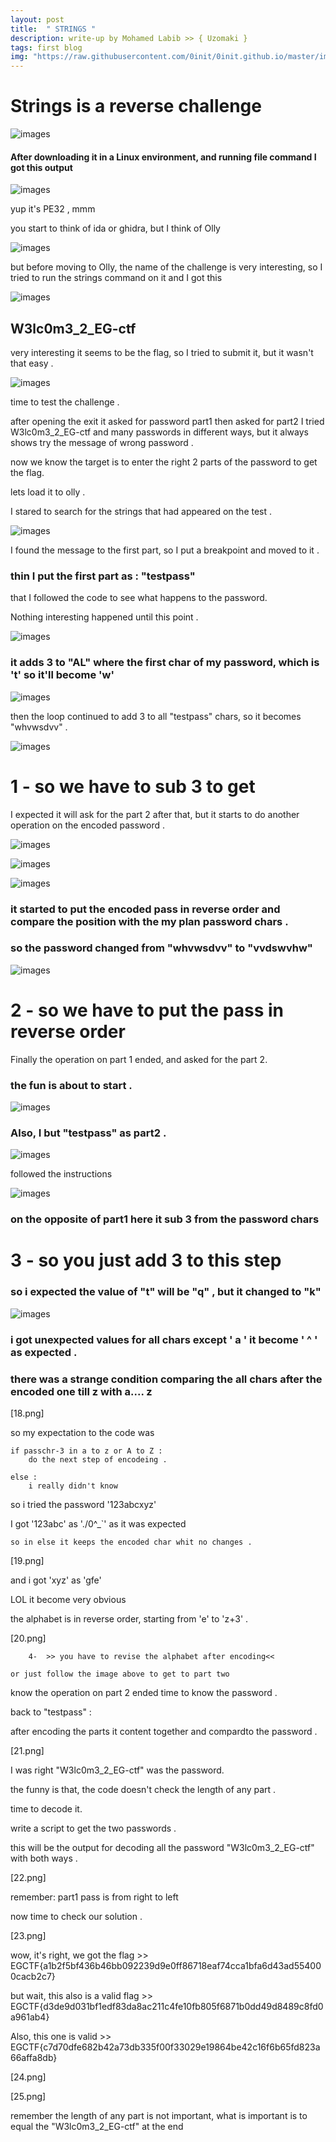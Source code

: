 ```yaml
---
layout: post
title:  " STRINGS "
description: write-up by Mohamed Labib >> { Uzomaki }
tags: first blog
img: "https://raw.githubusercontent.com/0init/0init.github.io/master/images/egycert.png"
---
```


# Strings is a reverse challenge 

![images](https://raw.githubusercontent.com/0init/0init.github.io/master/images/strings/1.png)

#### After downloading it in a Linux environment, and running file command I got this output

![images](https://raw.githubusercontent.com/0init/0init.github.io/master/images/strings/2.png)

yup it's PE32 , mmm

you start to think of ida or ghidra, but I think of Olly

![images](https://raw.githubusercontent.com/0init/0init.github.io/master/images/strings/3.png)

but before moving to Olly, the name of the challenge is very interesting, so I tried to run the strings command on it and I got this

![images](https://raw.githubusercontent.com/0init/0init.github.io/master/images/strings/4.png)

## W3lc0m3_2_EG-ctf

very interesting it seems to be the flag, so I tried to submit it, but it wasn't that easy . 

![images](https://raw.githubusercontent.com/0init/0init.github.io/master/images/strings/5.png)

time to test the challenge . 

after opening the exit it asked for password part1 then asked for part2 I tried W3lc0m3_2_EG-ctf and many passwords in different ways, but it always shows try the message of wrong password . 

now we know the target is to enter the right 2 parts of the password to get the flag.

lets load it to olly . 


I stared to search for the strings that had appeared on the test . 

![images](https://raw.githubusercontent.com/0init/0init.github.io/master/images/strings/4.png)

I found the message to the first part, so I put a breakpoint and moved to it .

### thin I put the first part as : "testpass" 

that I followed the code to see what happens to the password.

Nothing interesting happened until this point .

![images](https://raw.githubusercontent.com/0init/0init.github.io/master/images/strings/7.png)

### it adds 3 to "AL" where the first char of my password, which is 't' so it'll become 'w' 


![images](https://raw.githubusercontent.com/0init/0init.github.io/master/images/strings/8.png)

then the loop continued to add 3 to all "testpass" chars, so it becomes "whvwsdvv" . 

![images](https://raw.githubusercontent.com/0init/0init.github.io/master/images/strings/9.png)

#		1 -	so we have to sub 3 to get 		


I expected it will ask for the part 2 after that, but it starts to do another operation on the encoded password  . 

![images](https://raw.githubusercontent.com/0init/0init.github.io/master/images/strings/10.png)

![images](https://raw.githubusercontent.com/0init/0init.github.io/master/images/strings/11.png)

![images](https://raw.githubusercontent.com/0init/0init.github.io/master/images/strings/12.png)


### it started to put the encoded pass in reverse order and compare the position with the my plan password chars  . 

### so the password changed from "whvwsdvv" to "vvdswvhw" 

![images](https://raw.githubusercontent.com/0init/0init.github.io/master/images/strings/13.png)

#		2 -	 so we have to put the pass in reverse order  
	

Finally the operation on part 1 ended, and asked for the part 2. 

### the fun is about to start . 

![images](https://raw.githubusercontent.com/0init/0init.github.io/master/images/strings/14.png)


### Also, I but "testpass" as part2 . 

![images](https://raw.githubusercontent.com/0init/0init.github.io/master/images/strings/15.png)

followed the instructions  

![images](https://raw.githubusercontent.com/0init/0init.github.io/master/images/strings/16.png)

### on the opposite of part1 here it sub 3 from the password chars 

#		3 - 	 so you just add 3 to this step 


### so i expected the value of "t" will be "q" , but it changed to "k"

![images](https://raw.githubusercontent.com/0init/0init.github.io/master/images/strings/17.png)

### i got unexpected values for all chars except ' a ' it become ' ^ ' as expected . 

### there was a strange condition comparing the all chars after the encoded one till z with a.... z

[18.png] 

so my expectation to the code was 

	if passchr-3 in a to z or A to Z :
		do the next step of encodeing . 

	else : 
		i really didn't know 

so i tried the password '123abcxyz'  

I got '123abc' as './0^_`' as it was expected 

	so in else it keeps the encoded char whit no changes . 


[19.png]


and i got 'xyz' as 'gfe' 

LOL it become very obvious 

the alphabet is in reverse order, starting from 'e' to 'z+3' .

[20.png]

 		4- 	>> you have to revise the alphabet after encoding<< 

	or just follow the image above to get to part two


know the operation on part 2 ended time to know the password . 

back to "testpass" : 

after encoding the parts it content together and compardto the password  . 

[21.png]

I was right "W3lc0m3_2_EG-ctf" was the password. 

the funny is that, the code doesn't check the length of any part . 

time to decode it. 

write a script to get the two passwords .

this will be the output for decoding all the password "W3lc0m3_2_EG-ctf" with both ways .

[22.png]

remember: part1 pass is from right to left 

now time to check our solution .

 
[23.png]

wow, it's right, we got the flag    >> EGCTF{a1b2f5bf436b46bb092239d9e0ff86718eaf74cca1bfa6d43ad554000cacb2c7}

but wait, this also is a valid flag >> EGCTF{d3de9d031bf1edf83da8ac211c4fe10fb805f6871b0dd49d8489c8fd0a961ab4}

Also, this one is valid             >> EGCTF{c7d70dfe682b42a73db335f00f33029e19864be42c16f6b65fd823a66affa8db}

[24.png]

[25.png]

remember the length of any part is not important, what is important is to equal the "W3lc0m3_2_EG-ctf" at the end



